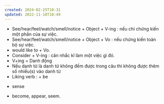 ```yaml
---
created: 2024-02-25T10:31
updated: 2022-11-18T10:49
---
```

- See/hear/feel/watch/smell/notice + Object + V-ing : nếu chỉ chứng kiến một phần của sự việc.
- See/hear/feel/watch/smell/notice + Object + Vo : nếu chứng kiến toàn bộ sự việc.
- would like to + Vo.
- Consider + V-ing : cân nhắc kĩ làm một việc gì đó.
- V+ing = Danh động
- Nếu danh từ là danh từ không đếm được trong câu thì không được thêm số nhiều(s) vào danh từ
- Liking verb : + be

+ sense

+ become, appear, seem.